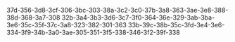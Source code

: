 37d-356-3d8-3cf-306-3bc-303-38a-3c2-3c0-37b-3a8-363-3ae-3e8-388-38d-368-3a7-308
32b-3a4-3b3-3d6-3c7-3f0-364-36e-329-3ab-3ba-3e6-35c-35f-37c-3a8-323-382-301-363
33b-39c-38b-35c-3fd-3e4-3e6-334-3f9-34b-3a0-3ae-305-351-3f5-338-346-3f2-39f-338
